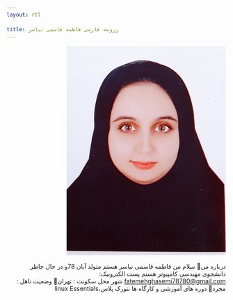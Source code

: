 ```yaml
---
layout: rtl

title: رزومه فارسی فاطمه قاسمی نیاسر 
---
```



<div dir="rtl">
<img src="pic.jpeg">

 درباره من🔹️
 سلام من فاطمه قاسمی نیاسر هستم متولد آبان 78و در حال حاظر دانشجوی مهندسی کامپیوتر هستم
پست الکترونیک: fatemehghasemi78780@gmail.com
شهر محل سکونت : تهران🔹️
 وضعیت تاهل : مجرد🔹️
 دوره های آموزشی و کارگاه ها
 نتورک پلاس،linux Essentials 
</div>

